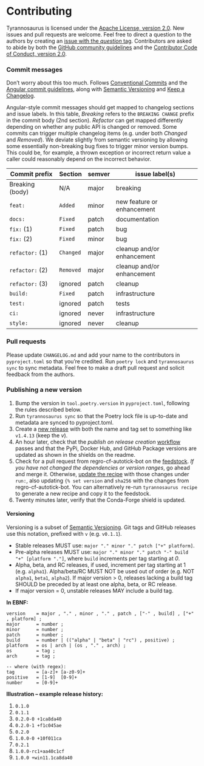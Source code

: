 # Contributing

Tyrannosaurus is licensed under the
[Apache License, version 2.0](https://www.apache.org/licenses/LICENSE-2.0).
New issues and pull requests are welcome.
Feel free to direct a question to the authors by creating an
[issue with the _question_ tag](https://github.com/dmyersturnbull/tyrannosaurus/issues/new?assignees=&labels=kind%3A+question&template=question.md).
Contributors are asked to abide by both the
[GitHub community guidelines](https://docs.github.com/en/site-policy/github-terms/github-community-guidelines)
and the [Contributor Code of Conduct, version 2.0](https://www.contributor-covenant.org/version/2/0/code_of_conduct/).

### Commit messages

Don’t worry about this too much.
Follows [Conventional Commits](https://www.conventionalcommits.org/en/v1.0.0/)
and the [Angular commit guidelines](https://github.com/angular/angular/blob/master/CONTRIBUTING.md),
along with [Semantic Versioning](https://semver.org/spec/v2.0.0.html)
and [Keep a Changelog](https://keepachangelog.com/en/1.0.0/).

Angular-style commit messages should get mapped to changelog sections and issue labels.
In this table, _Breaking_ refers to the `BREAKING CHANGE` prefix in the commit body (2nd section).
_Refactor_ can get mapped differently depending on whether any public API is changed or removed.
Some commits can trigger multiple changelog items (e.g. under both _Changed_ and _Removed_).
We deviate slightly from semantic versioning by allowing some essentially non-breaking bug fixes to
trigger minor version bumps. This could be, for example, a thrown exception or incorrect return
value a caller could reasonably depend on the incorrect behavior.

| Commit prefix   | Section   | semver | issue label(s)             |
| --------------- | --------- | ------ | -------------------------- |
| Breaking (body) | N/A       | major  | breaking                   |
| `feat:`         | `Added`   | minor  | new feature or enhancement |
| `docs:`         | `Fixed`   | patch  | documentation              |
| `fix:` (1)      | `Fixed`   | patch  | bug                        |
| `fix:` (2)      | `Fixed`   | minor  | bug                        |
| `refactor:` (1) | `Changed` | major  | cleanup and/or enhancement |
| `refactor:` (2) | `Removed` | major  | cleanup and/or enhancement |
| `refactor:` (3) | ignored   | patch  | cleanup                    |
| `build:`        | `Fixed`   | patch  | infrastructure             |
| `test:`         | ignored   | patch  | tests                      |
| `ci:`           | ignored   | never  | infrastructure             |
| `style:`        | ignored   | never  | cleanup                    |

### Pull requests

Please update `CHANGELOG.md` and add your name to the contributors in `pyproject.toml`
so that you’re credited. Run `poetry lock` and `tyrannosaurus sync` to sync metadata.
Feel free to make a draft pull request and solicit feedback from the authors.

### Publishing a new version

1. Bump the version in `tool.poetry.version` in `pyproject.toml`, following the rules described below.
2. Run `tyrannosaurus sync` so that the Poetry lock file is up-to-date
   and metadata are synced to pyproject.toml.
3. Create a [new release](https://github.com/dmyersturnbull/tyrannosaurus/releases/new)
   with both the name and tag set to something like `v1.4.13` (keep the _v_).
4. An hour later, check that the _publish on release creation_
   [workflow](https://github.com/dmyersturnbull/tyrannosaurus/actions) passes
   and that the PyPi, Docker Hub, and GitHub Package versions are updated as shown in the
   shields on the readme.
5. Check for a pull request from regro-cf-autotick-bot on the
   [feedstock](https://github.com/conda-forge/tyrannosaurus-feedstock).
   _If you have not changed the dependencies or version ranges_, go ahead and merge it.
   Otherwise, [update the recipe](https://github.com/conda-forge/tyrannosaurus-feedstock/blob/main/recipe/meta.yaml)
   with those changes under `run:`, also updating `{% set version` and `sha256` with the
   changes from regro-cf-autotick-bot. You can alternatively re-run `tyrannosaurus recipe`
   to generate a new recipe and copy it to the feedstock.
6. Twenty minutes later, verify that the Conda-Forge shield is updated.

#### Versioning

Versioning is a subset of [Semantic Versioning](https://semver.org/spec/v2.0.0.html).
Git tags and GitHub releases use this notation, prefixed with `v` (e.g. `v0.1.1`).

- Stable releases MUST use: `major "." minor "." patch ["+" platform]`.
- Pre-alpha releases MUST use: `major "." minor "." patch "-" build "+" [platform "."]`,
  where `build` increments per tag starting at _0_.
- Alpha, beta, and RC releases, if used, increment per tag starting at 1 (e.g. `alpha1`).
  Alpha/beta/RC MUST NOT be used out of order (e.g. NOT `alpha1`, `beta1`, `alpha2`).
  If major version > 0, releases lacking a build tag SHOULD be preceded by at least one
  alpha, beta, or RC release.
- If major version = 0, unstable releases MAY include a build tag.

**In EBNF:**

```
version    = major , "." , minor , "." , patch , ["-" , build] , ["+" , platform] ;
major      = number ;
minor      = number ;
patch      = number ;
build      = number | (("alpha" | "beta" | "rc") , positive) ;
platform   = os | arch | (os , "." , arch) ;
os         = tag ;
arch       = tag ;

-- where (with regex):
tag        = [a-z]+ [a-z0-9]+
positive   = [1-9]  [0-9]+
number     = [0-9]+
```

**Illustration – example release history:**

1. `0.1.0`
2. `0.1.1`
3. `0.2.0-0 +1ca8da40`
4. `0.2.0-1 +f1c045ae`
5. `0.2.0`
6. `1.0.0-0 +10f011ca`
7. `0.2.1`
8. `1.0.0-rc1+aa40c1cf`
9. `1.0.0 +win11.1ca8da40`
